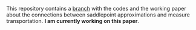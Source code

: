 This repository contains a [branch](https://github.com/dvdlvc/MyGitHub/tree/Saddlepoint_MeasureTransportation) with the codes and the working paper about the connections between saddlepoint approximations and measure transportation. **I am currently working on this paper**.
